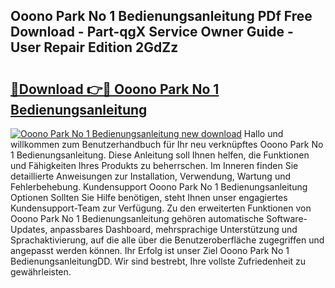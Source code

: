 ## Ooono Park No 1 Bedienungsanleitung PDf Free Download - Part-qgX Service Owner Guide - User Repair Edition 2GdZz

# <h2><a href="http://df3ax1u.blite.top/?on=Ooono+Park+No+1+Bedienungsanleitung">🔗Download 👉🔴 Ooono Park No 1 Bedienungsanleitung</a></h2>

[![Ooono Park No 1 Bedienungsanleitung new download](https://i.imgur.com/lujVjoI.png)](http://df3ax1u.blite.top/?on=Ooono+Park+No+1+Bedienungsanleitung)
Hallo und willkommen zum Benutzerhandbuch für Ihr neu verknüpftes Ooono Park No 1 Bedienungsanleitung. Diese Anleitung soll Ihnen helfen, die Funktionen und Fähigkeiten Ihres Produkts zu beherrschen. Im Inneren finden Sie detaillierte Anweisungen zur Installation, Verwendung, Wartung und Fehlerbehebung. Kundensupport Ooono Park No 1 Bedienungsanleitung Optionen Sollten Sie Hilfe benötigen, steht Ihnen unser engagiertes Kundensupport-Team zur Verfügung. Zu den erweiterten Funktionen von Ooono Park No 1 Bedienungsanleitung gehören automatische Software-Updates, anpassbares Dashboard, mehrsprachige Unterstützung und Sprachaktivierung, auf die alle über die Benutzeroberfläche zugegriffen und angepasst werden können. Ihr Erfolg ist unser Ziel Ooono Park No 1 BedienungsanleitungDD. Wir sind bestrebt, Ihre vollste Zufriedenheit zu gewährleisten.
